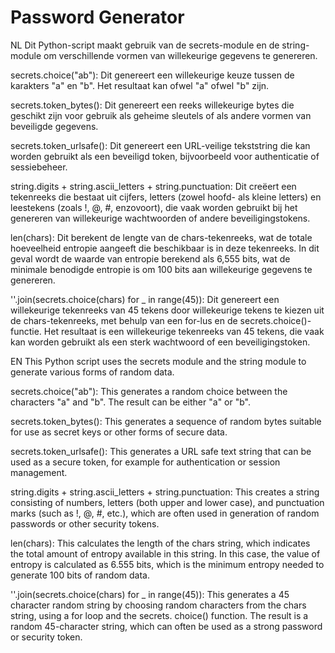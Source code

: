 # Password Generator 

NL
Dit Python-script maakt gebruik van de secrets-module en de string-module om verschillende vormen van willekeurige gegevens te genereren.

secrets.choice("ab"): Dit genereert een willekeurige keuze tussen de karakters "a" en "b". Het resultaat kan ofwel "a" ofwel "b" zijn.

secrets.token_bytes(): Dit genereert een reeks willekeurige bytes die geschikt zijn voor gebruik als geheime sleutels of als andere vormen van beveiligde gegevens.

secrets.token_urlsafe(): Dit genereert een URL-veilige tekststring die kan worden gebruikt als een beveiligd token, bijvoorbeeld voor authenticatie of sessiebeheer.

string.digits + string.ascii_letters + string.punctuation: Dit creëert een tekenreeks die bestaat uit cijfers, letters (zowel hoofd- als kleine letters) en leestekens (zoals !, @, #, enzovoort), die vaak worden gebruikt bij het genereren van willekeurige wachtwoorden of andere beveiligingstokens.

len(chars): Dit berekent de lengte van de chars-tekenreeks, wat de totale hoeveelheid entropie aangeeft die beschikbaar is in deze tekenreeks. In dit geval wordt de waarde van entropie berekend als 6,555 bits, wat de minimale benodigde entropie is om 100 bits aan willekeurige gegevens te genereren.

''.join(secrets.choice(chars) for _ in range(45)): Dit genereert een willekeurige tekenreeks van 45 tekens door willekeurige tekens te kiezen uit de chars-tekenreeks, met behulp van een for-lus en de secrets.choice()-functie. Het resultaat is een willekeurige tekenreeks van 45 tekens, die vaak kan worden gebruikt als een sterk wachtwoord of een beveiligingstoken.


EN
This Python script uses the secrets module and the string module to generate various forms of random data.

secrets.choice("ab"): This generates a random choice between the characters "a" and "b". The result can be either "a" or "b".

secrets.token_bytes(): This generates a sequence of random bytes suitable for use as secret keys or other forms of secure data.

secrets.token_urlsafe(): This generates a URL safe text string that can be used as a secure token, for example for authentication or session management.

string.digits + string.ascii_letters + string.punctuation: This creates a string consisting of numbers, letters (both upper and lower case), and punctuation marks (such as !, @, #, etc.), which are often used in generation of random passwords or other security tokens.

len(chars): This calculates the length of the chars string, which indicates the total amount of entropy available in this string. In this case, the value of entropy is calculated as 6.555 bits, which is the minimum entropy needed to generate 100 bits of random data.

''.join(secrets.choice(chars) for _ in range(45)): This generates a 45 character random string by choosing random characters from the chars string, using a for loop and the secrets. choice() function. The result is a random 45-character string, which can often be used as a strong password or security token.
